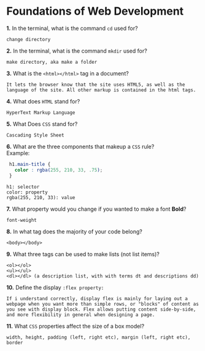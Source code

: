 # Foundations of Web Development

**1.** In the terminal, what is the command `cd` used for?
<!-- enter you answer in the space below -->
```
change directory
```

**2.** In the terminal, what is the command `mkdir` used for?
<!-- enter you answer in the space below -->
```
make directory, aka make a folder
```

**3.** What is the `<html></html>` tag in a document?
<!-- enter you answer in the space below -->
```
It lets the browser know that the site uses HTML5, as well as the language of the site. All other markup is contained in the html tags.
```

**4.** What does `HTML` stand for?
<!-- enter you answer in the space below -->
```
HyperText Markup Language
```

**5.** What Does `CSS` stand for?
<!-- enter you answer in the space below -->
```
Cascading Style Sheet
```

**6.** What are the three components that makeup a `CSS` rule? <br> Example:
```css
 h1.main-title {
   color : rgba(255, 210, 33, .75);
 }
```
<!-- enter you answer in the space below -->
```
h1: selector
color: property
rgba(255, 210, 33): value
```

**7.** What property would you change if you wanted to make a font **Bold**?
<!-- enter you answer in the space below -->
```
font-weight
```

**8.** In what tag does the majority of your code belong?
<!-- enter you answer in the space below -->
```
<body></body>
```

**9.** What three tags can be used to make lists (not list items)?
<!-- enter you answer in the space below -->
```
<ol></ol>
<ul></ul>
<dl></dl> (a description list, with with terms dt and descriptions dd)
```

**10.** Define the display `:flex property:`
<!-- enter you answer in the space below -->
```
If i understand correctly, display flex is mainly for laying out a webpage when you want more than simple rows, or "blocks" of content as you see with display block. Flex allows putting content side-by-side, and more flexibility in general when designing a page.
```

**11.** What `CSS` properties affect the size of a box model?
<!-- enter you answer in the space below -->
```
width, height, padding (left, right etc), margin (left, right etc), border
```